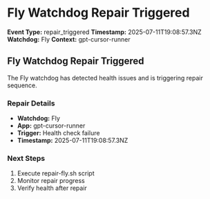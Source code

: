# Fly Watchdog Repair Triggered

**Event Type:** repair_triggered
**Timestamp:** 2025-07-11T19:08:57.3NZ
**Watchdog:** Fly
**Context:** gpt-cursor-runner


## Fly Watchdog Repair Triggered

The Fly watchdog has detected health issues and is triggering repair sequence.

### Repair Details
- **Watchdog:** Fly
- **App:** gpt-cursor-runner
- **Trigger:** Health check failure
- **Timestamp:** 2025-07-11T19:08:57.3NZ

### Next Steps
1. Execute repair-fly.sh script
2. Monitor repair progress
3. Verify health after repair


